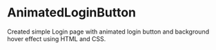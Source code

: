 # AnimatedLoginButton
Created simple Login page with animated login button and background hover effect using HTML and CSS.
